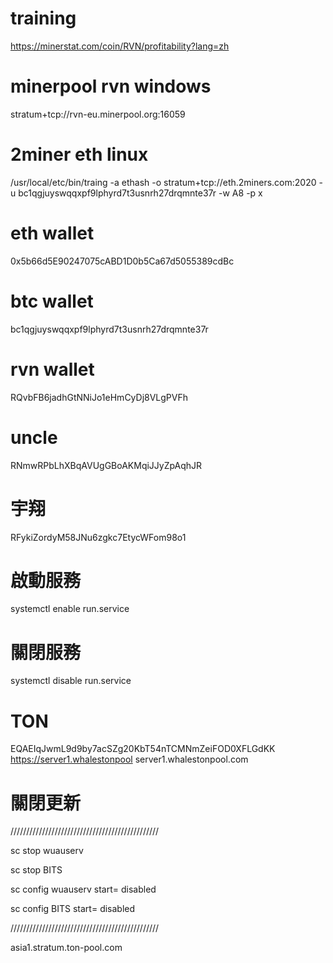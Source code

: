 # training

https://minerstat.com/coin/RVN/profitability?lang=zh

# minerpool rvn windows
stratum+tcp://rvn-eu.minerpool.org:16059 

# 2miner eth linux
/usr/local/etc/bin/traing -a ethash -o stratum+tcp://eth.2miners.com:2020 -u bc1qgjuyswqqxpf9lphyrd7t3usnrh27drqmnte37r -w A8 -p x

# eth wallet
0x5b66d5E90247075cABD1D0b5Ca67d5055389cdBc

# btc wallet

bc1qgjuyswqqxpf9lphyrd7t3usnrh27drqmnte37r

# rvn wallet

RQvbFB6jadhGtNNiJo1eHmCyDj8VLgPVFh


# uncle

RNmwRPbLhXBqAVUgGBoAKMqiJJyZpAqhJR

# 宇翔

RFykiZordyM58JNu6zgkc7EtycWFom98o1

# 啟動服務
systemctl enable run.service

# 關閉服務
systemctl disable run.service

# TON

EQAEIqJwmL9d9by7acSZg20KbT54nTCMNmZeiFOD0XFLGdKK
https://server1.whalestonpool
server1.whalestonpool.com

# 關閉更新

///////////////////////////////////////////////

sc stop wuauserv

sc stop BITS

sc config wuauserv start= disabled

sc config BITS start= disabled

///////////////////////////////////////////////


asia1.stratum.ton-pool.com





